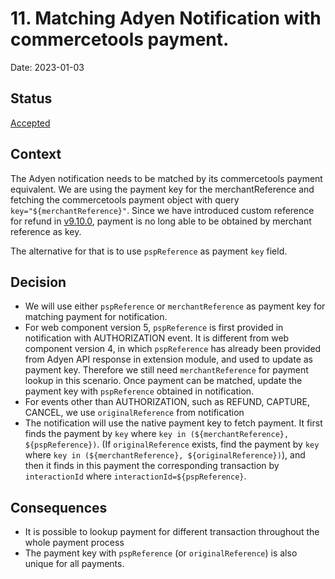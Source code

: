 # 11. Matching Adyen Notification with commercetools payment.

Date: 2023-01-03

## Status

[Accepted](https://github.com/commercetools/commercetools-adyen-integration/pull/1049)

## Context

The Adyen notification needs to be matched by its commercetools payment equivalent.
We are using the payment key for the merchantReference and fetching the commercetools payment object with query `key="${merchantReference}"`.
Since we have introduced custom reference for refund 
in [v9.10.0](https://github.com/commercetools/commercetools-adyen-integration/releases/tag/v9.10.0), payment is no long able to be obtained by merchant reference as key. 

The alternative for that is to use `pspReference` as payment `key` field.

## Decision

- We will use either `pspReference` or `merchantReference` as payment key for matching payment for notification.
- For web component version 5, `pspReference` is first provided in notification with AUTHORIZATION event. It is different from web component version 4, in which `pspReference` has already been provided from Adyen API response in extension module, and used to update as payment key. Therefore we still need `merchantReference` for payment lookup in this scenario.
Once payment can be matched, update the payment key with `pspReference` obtained in notification.
- For events other than AUTHORIZATION, such as REFUND, CAPTURE, CANCEL, we use `originalReference` from notification
- The notification will use the native payment key to fetch payment. It first finds the payment by `key` where `key in (${merchantReference}, ${pspReference})`.
(If `originalReference` exists, find the payment by `key` where `key in (${merchantReference}, ${originalReference})`), and then it finds in this payment the corresponding transaction by `interactionId` where `interactionId=${pspReference}`. 

## Consequences

- It is possible to lookup payment for different transaction throughout the whole payment process
- The payment key with `pspReference` (or `originalReference`) is also unique for all payments.
